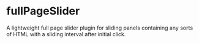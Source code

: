 fullPageSlider
==============

A lightweight full page slider plugin for sliding panels containing any sorts of HTML with a sliding interval after initial click.